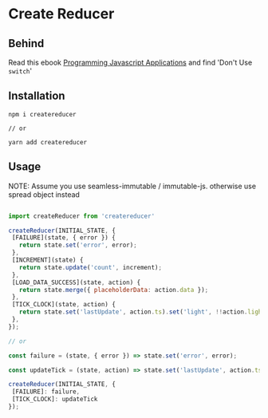# Create Reducer

## Behind

Read this ebook [Programming Javascript Applications](https://www.safaribooksonline.com/library/view/programming-javascript-applications/9781491950289/apa.html) and find 'Don't Use `switch`'

## Installation

```
npm i createreducer

// or

yarn add createreducer

```

## Usage

NOTE: Assume you use seamless-immutable / immutable-js.
otherwise use spread object instead

```javascript

import createReducer from 'createreducer'

createReducer(INITIAL_STATE, {
 [FAILURE](state, { error }) {
   return state.set('error', error);
 },
 [INCREMENT](state) {
   return state.update('count', increment);
 },
 [LOAD_DATA_SUCCESS](state, action) {
   return state.merge({ placeholderData: action.data });
 },
 [TICK_CLOCK](state, action) {
   return state.set('lastUpdate', action.ts).set('light', !!action.light);
 },
});

// or

const failure = (state, { error }) => state.set('error', error);

const updateTick = (state, action) => state.set('lastUpdate', action.ts).set('light', !!action.light);

createReducer(INITIAL_STATE, {
 [FAILURE]: failure,
 [TICK_CLOCK]: updateTick
});

```
